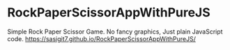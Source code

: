 # RockPaperScissorAppWithPureJS
Simple Rock Paper Scissor Game. No fancy graphics, Just plain JavaScript code. 
https://sasigit7.github.io/RockPaperScissorAppWithPureJS/
